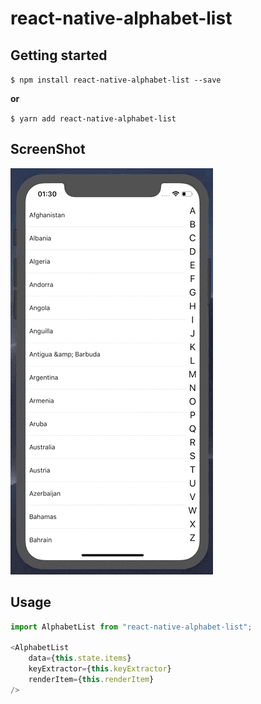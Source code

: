 # react-native-alphabet-list

## Getting started

`$ npm install react-native-alphabet-list --save`

**or**

`$ yarn add react-native-alphabet-list`

## ScreenShot

![Example screenshot](example/assets/screenshots/example.gif?raw=true "Example screenshot")

## Usage
```javascript
import AlphabetList from "react-native-alphabet-list";

<AlphabetList
    data={this.state.items}
    keyExtractor={this.keyExtractor}
    renderItem={this.renderItem}
/>
```
  